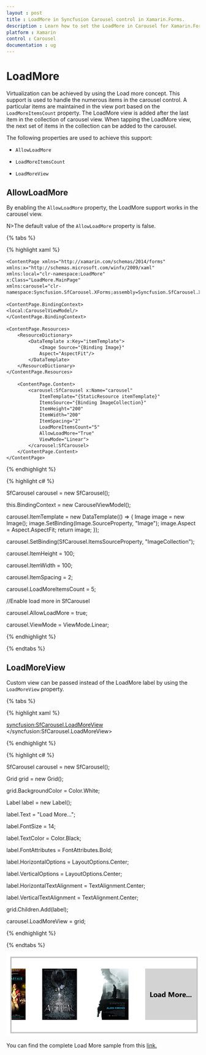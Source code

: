 ```yaml
---
layout : post
title : LoadMore in Syncfusion Carousel control in Xamarin.Forms.
description : Learn how to set the LoadMore in Carousel for Xamarin.Forms.
platform : Xamarin
control : Carousel
documentation : ug
---
```


# LoadMore

Virtualization can be achieved by using the Load more concept. This support is used to handle the numerous items in the carousel control. A particular items are maintained in the view port based on the `LoadMoreItemsCount` property. The LoadMore view is added after the last item in the collection of carousel view. When tapping the LoadMore view, the next set of items in the collection can be added to the carousel.

The following properties are used to achieve this support:

*	`AllowLoadMore`

*	`LoadMoreItemsCount`

*	`LoadMoreView`

## AllowLoadMore

By enabling the `AllowLoadMore` property, the LoadMore support works in the carousel view. 

N>The default value of the `AllowLoadMore` property is false.

{% tabs %}

{% highlight xaml %}

<?xml version="1.0" encoding="utf-8" ?>
	<ContentPage xmlns="http://xamarin.com/schemas/2014/forms"
	xmlns:x="http://schemas.microsoft.com/winfx/2009/xaml"
	xmlns:local="clr-namespace:LoadMore"
	x:Class="LoadMore.MainPage"
	xmlns:carousel="clr-namespace:Syncfusion.SfCarousel.XForms;assembly=Syncfusion.SfCarousel.XForms">

	<ContentPage.BindingContext>
	<local:CarouselViewModel/>
	</ContentPage.BindingContext>

	<ContentPage.Resources>
		<ResourceDictionary>
			<DataTemplate x:Key="itemTemplate">
				<Image Source="{Binding Image}"
				Aspect="AspectFit"/>
			</DataTemplate>
		</ResourceDictionary>
	</ContentPage.Resources>

		<ContentPage.Content>
			<carousel:SfCarousel x:Name="carousel"
				ItemTemplate="{StaticResource itemTemplate}"
				ItemsSource="{Binding ImageCollection}"
				ItemHeight="200"
				ItemWidth="200"
				ItemSpacing="2"
				LoadMoreItemsCount="5"
				AllowLoadMore="True"
				ViewMode="Linear">
			</carousel:SfCarousel>
		</ContentPage.Content>
	</ContentPage>

{% endhighlight %}

{% highlight c# %}

SfCarousel carousel = new SfCarousel();

this.BindingContext = new CarouselViewModel();

carousel.ItemTemplate = new DataTemplate(() => {
                Image image = new Image();
                image.SetBinding(Image.SourceProperty, "Image");
                image.Aspect = Aspect.AspectFit;
                return image;
            });

carousel.SetBinding(SfCarousel.ItemsSourceProperty, "ImageCollection");

carousel.ItemHeight = 100;

carousel.ItemWidth = 100;
                
carousel.ItemSpacing = 2;

carousel.LoadMoreItemsCount = 5;
                
//Enable load more in SfCarousel
                
carousel.AllowLoadMore = true;
                
carousel.ViewMode = ViewMode.Linear;

{% endhighlight %}

{% endtabs %}

## LoadMoreView

Custom view can be passed instead of the LoadMore label by using the `LoadMoreView` property. 

{% tabs %}

{% highlight xaml %}

<syncfusion:SfCarousel.LoadMoreView>
      <Grid
      BackgroundColor="#FFFFFFFF">
        <Label
        Text="Load More..."
        FontSize="14"
        TextColor="#FF000000"
        FontAttributes="Bold"
        HorizontalTextAlignment="Center"
        VerticalTextAlignment="Center"
        HorizontalOptions="Center"
        VerticalOptions="Center" /> 
    </Grid>
</syncfusion:SfCarousel.LoadMoreView>

{% endhighlight %}

{% highlight c# %}

SfCarousel carousel = new SfCarousel();

Grid grid = new Grid();

grid.BackgroundColor = Color.White;

Label label = new Label();

label.Text = "Load More...";

label.FontSize = 14;

label.TextColor = Color.Black;

label.FontAttributes = FontAttributes.Bold;

label.HorizontalOptions = LayoutOptions.Center;

label.VerticalOptions = LayoutOptions.Center;

label.HorizontalTextAlignment = TextAlignment.Center;

label.VerticalTextAlignment = TextAlignment.Center;

grid.Children.Add(label);

carousel.LoadMoreView = grid;

{% endhighlight %}

{% endtabs %}

![](images/LoadMore.png)

You can find the complete Load More sample from this [link.](http://www.syncfusion.com/downloads/support/forum/137855/ze/LoadMore434862846)